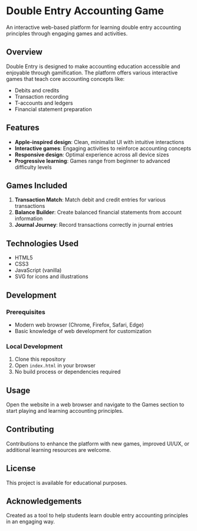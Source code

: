 # Double Entry Accounting Game

An interactive web-based platform for learning double entry accounting principles through engaging games and activities.

## Overview

Double Entry is designed to make accounting education accessible and enjoyable through gamification. The platform offers various interactive games that teach core accounting concepts like:

- Debits and credits
- Transaction recording
- T-accounts and ledgers
- Financial statement preparation

## Features

- **Apple-inspired design**: Clean, minimalist UI with intuitive interactions
- **Interactive games**: Engaging activities to reinforce accounting concepts
- **Responsive design**: Optimal experience across all device sizes
- **Progressive learning**: Games range from beginner to advanced difficulty levels

## Games Included

1. **Transaction Match**: Match debit and credit entries for various transactions
2. **Balance Builder**: Create balanced financial statements from account information
3. **Journal Journey**: Record transactions correctly in journal entries

## Technologies Used

- HTML5
- CSS3
- JavaScript (vanilla)
- SVG for icons and illustrations

## Development

### Prerequisites

- Modern web browser (Chrome, Firefox, Safari, Edge)
- Basic knowledge of web development for customization

### Local Development

1. Clone this repository
2. Open `index.html` in your browser
3. No build process or dependencies required

## Usage

Open the website in a web browser and navigate to the Games section to start playing and learning accounting principles.

## Contributing

Contributions to enhance the platform with new games, improved UI/UX, or additional learning resources are welcome.

## License

This project is available for educational purposes.

## Acknowledgements

Created as a tool to help students learn double entry accounting principles in an engaging way.
